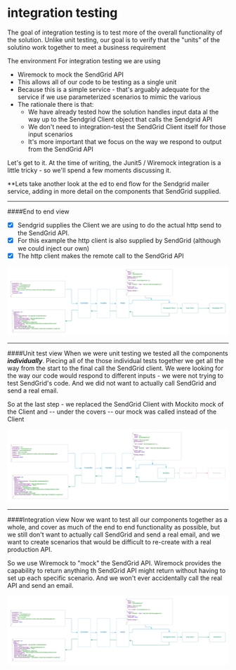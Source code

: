# integration testing

The goal of integration testing is to test more of the overall functionality of the solution.  Unlike unit testing, our goal is to verify that the "units" of the solutino work together to meet a business requirement



The environment
For integration testing we are using
* Wiremock to mock the SendGrid API
* This allows all of our code to be testing as a single unit
* Because this is a simple service - that's arguably adequate for the service if we use parameterized scenarios to mimic the various 
* The rationale there is that:
  * We have already tested how the solution handles input data al the way up to the Sendgrid Client object that calls the Sendgrid API
  * We don't need to integration-test the SendGrid Client itself for those input scenarios
  * It's more important that we focus on the way we respond to output from the SendGrid API

Let's get to it.
At the time of writing, the Junit5 / Wiremock integration is a little tricky - so we'll spend a few moments discussing it.

**Lets take another look at the ed to end flow for the Sendgrid mailer service, adding in more detail on the components that SendGrid supplied.

---
####End to end view
* [x] Sendgrid supplies the Client we are using to do the actual http send to the SendGrid API.
* [x] For this example the http client is also supplied by SendGrid (although we could inject our own)
* [x] The http client makes the remote call to the SendGrid API

![](../../.gitbook/assets/flow2-API.png)

---
####Unit test view
When we were unit testing we tested all the components ***individually***.  Piecing all of the those individual tests together we get all the way from the start to the final call the SendGrid client.  We were looking for the way our code would respond to different inputs - we were not trying to test SendGrid's code.  And we did not want to actually call SendGrid and send a real email.  

So at the last step - we replaced the SendGrid Client with Mockito mock of the Client and -- under the covers -- our mock was called instead of the Client  

![](../../.gitbook/assets/unittest-mock.png)

---
####Integration view
Now we want to test all our components together as a whole, and cover as much of the end to end functionality as possible, but we still don't want to actually call SendGrid and send a real email, and we want to create scenarios that would be difficult to re-create with a real production API.

So we use Wiremock to "mock" the SendGrid API.  Wiremock provides the capability to return anything th SendGrid API might return without having to set up each specific scenario.  And we won't ever accidentally call the real API and send an email.

![](../../.gitbook/assets/flow2-wiremock.png)

